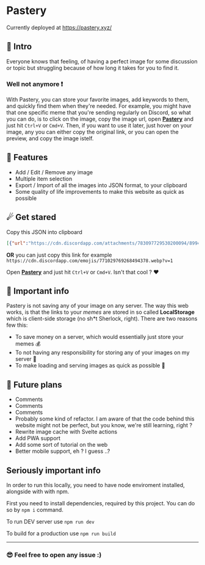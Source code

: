 # Pastery

Currently deployed at https://pastery.xyz/

## 👋 Intro
Everyone knows that feeling, of having a perfect image for some discussion or topic but struggling because of how long it takes for you to find it.

### **Well not anymore ❗**

With Pastery, you can store your favorite images, add keywords to them, and quickly find them when they're needed. For example, you might have that one specific meme that you're sending regularly on Discord, so what you can do, is to click on the image, copy the image url, open [**Pastery**](https://pastery.xyz/) and just hit `Ctrl+V` or `Cmd+V`. Then, if you want to use it later, just hover on your image, any you can either copy the original link, or you can open the preview, and copy the image istelf.

## 💯 Features
- Add / Edit / Remove any image
- Multiple item selection
- Export / Import of all the images into JSON format, to your clipboard
- Some quality of life improvements to make this website as quick as possible

## ☄ Get stared
Copy this JSON into clipboard
```json
[{"url":"https://cdn.discordapp.com/attachments/783097729530200094/899402138407534632/image0.png","keywords":"finding who asked"},{"url":"https://cdn.discordapp.com/attachments/822395486727962648/921219554477240350/20211217_025522.jpg","keywords":"opinion correct wrong"},{"url":"https://cdn.discordapp.com/emojis/771029769268494378.webp?v=1","keywords":"smile pepe"}]
```
**OR** you can just copy this link for example `https://cdn.discordapp.com/emojis/771029769268494378.webp?v=1`


Open [**Pastery**](https://pastery.xyz/) and just hit `Ctrl+V` or `Cmd+V`. Isn't that cool ? ❤

## 🚩 Important info
Pastery is not saving any of your image on any server. The way this web works, is that the links to your *memes* are stored in so called **LocalStorage** which is client-side storage (no sh\*t Sherlock, right). There are two reasons few this:
- To save money on a server, which would essentially just store your memes 💰
- To not having any responsibility for storing any of your images on my server 🚓
- To make loading and serving images as quick as possible 🤠

## 🤖 Future plans
- Comments
- Comments
- Comments
- Probably some kind of refactor. I am aware of that the code behind this website might not be perfect, but you know, we're still learning, right ?
- Rewrite image cache with Svelte actions
- Add PWA support
- Add some sort of tutorial on the web
- Better mobile support, eh ? I guess ..?

## Seriously important info
In order to run this locally, you need to have node enviroment installed, alongside with with npm.

First you need to install dependencies, required by this project. You can do so by `npm i` command.

To run DEV server use `npm run dev`

To build for a production use `npm run build`

---

### 😎 Feel free to open any issue :)